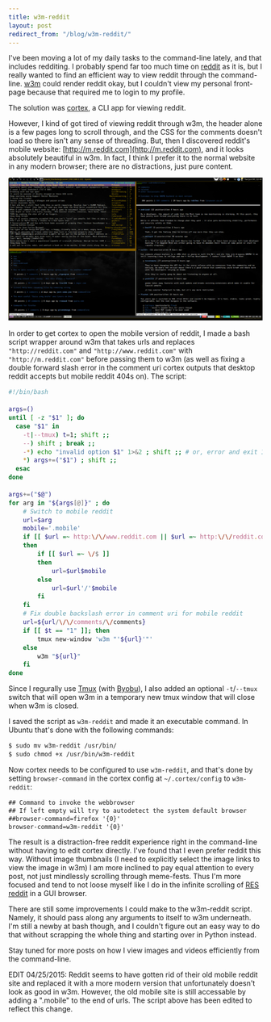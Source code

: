 ```yaml
---
title: w3m-reddit
layout: post
redirect_from: "/blog/w3m-reddit/"
---
```


I've been moving a lot of my daily tasks to the command-line lately, and that
includes redditing. I probably spend far too much time on
[reddit](http://reddit.com) as it is, but I really wanted to find an efficient
way to view reddit through the command-line.  [w3m](http://w3m.sourceforge.net/)
could render reddit okay, but I couldn't view my personal front-page because
that required me to login to my profile.

The solution was [cortex](http://cortex.glacicle.org/), a CLI app for viewing
reddit.

However, I kind of got tired of viewing reddit through w3m, the header alone is
a few pages long to scroll through, and the CSS for the comments doesn't load so
there isn't any sense of threading. But, then I discovered reddit's mobile
website: [http://m.reddit.com](http://m.reddit.com), and it looks absolutely
beautiful in w3m. In fact, I think I prefer it to the normal website in any
modern browser; there are no distractions, just pure content.

<a href="/img/blog/w3m_mobile_reddit.png"><img src="/img/blog/w3m_mobile_reddit.png" alt="m.reddit.com rendered in w3m"></a>

In order to get cortex to open the mobile version of reddit, I made a bash
script wrapper around w3m that takes urls and replaces `"http://reddit.com"` and
`"http://www.reddit.com"` with `"http://m.reddit.com"` before passing them to
w3m (as well as fixing a double forward slash error in the comment uri cortex
outputs that desktop reddit accepts but mobile reddit 404s on). The script:

```bash
#!/bin/bash

args=()
until [ -z "$1" ]; do
  case "$1" in
    -t|--tmux) t=1; shift ;;
    --) shift ; break ;;
    -*) echo "invalid option $1" 1>&2 ; shift ;; # or, error and exit 1 just like getopt does
    *) args+=("$1") ; shift ;;
  esac
done

args+=("$@")
for arg in "${args[@]}" ; do
    # Switch to mobile reddit
    url=$arg
    mobile='.mobile'
    if [[ $url =~ http:\/\/www.reddit.com || $url =~ http:\/\/reddit.com ]]
    then
        if [[ $url =~ \/$ ]]
        then
            url=$url$mobile
        else
            url=$url'/'$mobile
        fi
    fi
    # Fix double backslash error in comment uri for mobile reddit
    url=${url/\/\/comments/\/comments}
    if [[ $t == "1" ]]; then
        tmux new-window 'w3m "'${url}'"'
    else
        w3m "${url}"
    fi
done
```

Since I regurally use [Tmux](http://tmux.sourceforge.net/) (with
[Byobu](http://byobu.co/)), I also added an optional `-t`/`--tmux` switch that
will open w3m in a temporary new tmux window that will close when w3m is closed.

I saved the script as `w3m-reddit` and made it an executable command. In Ubuntu
that's done with the following commands:

```bash
$ sudo mv w3m-reddit /usr/bin/
$ sudo chmod +x /usr/bin/w3m-reddit
```

Now cortex needs to be configured to use `w3m-reddit`, and that's done by
setting `browser-command` in the cortex config at `~/.cortex/config` to
`w3m-reddit`:

    ## Command to invoke the webbrowser
    ## If left empty will try to autodetect the system default browser
    ##browser-command=firefox '{0}'
    browser-command=w3m-reddit '{0}'

The result is a distraction-free reddit experience right in the command-line
without having to edit cortex directly. I've found that I even prefer reddit
this way. Without image thumbnails (I need to explicitly select the image links
to view the image in w3m) I am more inclined to pay equal attention to every
post, not just mindlessly scrolling through meme-fests. Thus I'm more focused
and tend to not loose myself like I do in the infinite scrolling of [RES
reddit](http://redditenhancementsuite.com/) in a GUI browser.

There are still some improvements I could make to the w3m-reddit script. Namely,
it should pass along any arguments to itself to w3m underneath. I'm still a
newby at bash though, and I couldn't figure out an easy way to do that without
scrapping the whole thing and starting over in Python instead.

Stay tuned for more posts on how I view images and videos efficiently from the
command-line.

EDIT 04/25/2015: Reddit seems to have gotten rid of their old mobile reddit site
and replaced it with a more modern version that unfortunately doesn't look as
good in w3m. However, the old mobile site is still accessable by adding a
".mobile" to the end of urls. The script above has been edited to reflect this
change.
